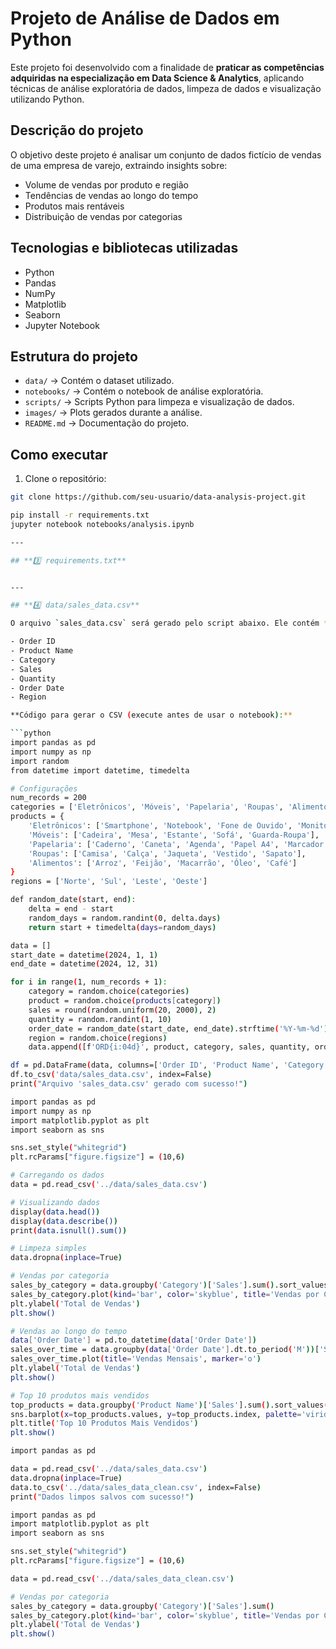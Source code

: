 # Projeto de Análise de Dados em Python

Este projeto foi desenvolvido com a finalidade de **praticar as competências adquiridas na especialização em Data Science & Analytics**, aplicando técnicas de análise exploratória de dados, limpeza de dados e visualização utilizando Python.

## Descrição do projeto

O objetivo deste projeto é analisar um conjunto de dados fictício de vendas de uma empresa de varejo, extraindo insights sobre:

- Volume de vendas por produto e região
- Tendências de vendas ao longo do tempo
- Produtos mais rentáveis
- Distribuição de vendas por categorias

## Tecnologias e bibliotecas utilizadas

- Python 
- Pandas
- NumPy
- Matplotlib
- Seaborn
- Jupyter Notebook

## Estrutura do projeto

- `data/` → Contém o dataset utilizado.
- `notebooks/` → Contém o notebook de análise exploratória.
- `scripts/` → Scripts Python para limpeza e visualização de dados.
- `images/` → Plots gerados durante a análise.
- `README.md` → Documentação do projeto.

## Como executar

1. Clone o repositório:
```bash
git clone https://github.com/seu-usuario/data-analysis-project.git

pip install -r requirements.txt
jupyter notebook notebooks/analysis.ipynb

---

## **3️⃣ requirements.txt**


---

## **4️⃣ data/sales_data.csv**

O arquivo `sales_data.csv` será gerado pelo script abaixo. Ele contém **200 registros fictícios** com as colunas:

- Order ID
- Product Name
- Category
- Sales
- Quantity
- Order Date
- Region

**Código para gerar o CSV (execute antes de usar o notebook):**

```python
import pandas as pd
import numpy as np
import random
from datetime import datetime, timedelta

# Configurações
num_records = 200
categories = ['Eletrônicos', 'Móveis', 'Papelaria', 'Roupas', 'Alimentos']
products = {
    'Eletrônicos': ['Smartphone', 'Notebook', 'Fone de Ouvido', 'Monitor', 'Teclado'],
    'Móveis': ['Cadeira', 'Mesa', 'Estante', 'Sofá', 'Guarda-Roupa'],
    'Papelaria': ['Caderno', 'Caneta', 'Agenda', 'Papel A4', 'Marcador'],
    'Roupas': ['Camisa', 'Calça', 'Jaqueta', 'Vestido', 'Sapato'],
    'Alimentos': ['Arroz', 'Feijão', 'Macarrão', 'Óleo', 'Café']
}
regions = ['Norte', 'Sul', 'Leste', 'Oeste']

def random_date(start, end):
    delta = end - start
    random_days = random.randint(0, delta.days)
    return start + timedelta(days=random_days)

data = []
start_date = datetime(2024, 1, 1)
end_date = datetime(2024, 12, 31)

for i in range(1, num_records + 1):
    category = random.choice(categories)
    product = random.choice(products[category])
    sales = round(random.uniform(20, 2000), 2)
    quantity = random.randint(1, 10)
    order_date = random_date(start_date, end_date).strftime('%Y-%m-%d')
    region = random.choice(regions)
    data.append([f'ORD{i:04d}', product, category, sales, quantity, order_date, region])

df = pd.DataFrame(data, columns=['Order ID', 'Product Name', 'Category', 'Sales', 'Quantity', 'Order Date', 'Region'])
df.to_csv('data/sales_data.csv', index=False)
print("Arquivo 'sales_data.csv' gerado com sucesso!")

import pandas as pd
import numpy as np
import matplotlib.pyplot as plt
import seaborn as sns

sns.set_style("whitegrid")
plt.rcParams["figure.figsize"] = (10,6)

# Carregando os dados
data = pd.read_csv('../data/sales_data.csv')

# Visualizando dados
display(data.head())
display(data.describe())
print(data.isnull().sum())

# Limpeza simples
data.dropna(inplace=True)

# Vendas por categoria
sales_by_category = data.groupby('Category')['Sales'].sum().sort_values(ascending=False)
sales_by_category.plot(kind='bar', color='skyblue', title='Vendas por Categoria')
plt.ylabel('Total de Vendas')
plt.show()

# Vendas ao longo do tempo
data['Order Date'] = pd.to_datetime(data['Order Date'])
sales_over_time = data.groupby(data['Order Date'].dt.to_period('M'))['Sales'].sum()
sales_over_time.plot(title='Vendas Mensais', marker='o')
plt.ylabel('Total de Vendas')
plt.show()

# Top 10 produtos mais vendidos
top_products = data.groupby('Product Name')['Sales'].sum().sort_values(ascending=False).head(10)
sns.barplot(x=top_products.values, y=top_products.index, palette='viridis')
plt.title('Top 10 Produtos Mais Vendidos')
plt.show()

import pandas as pd

data = pd.read_csv('../data/sales_data.csv')
data.dropna(inplace=True)
data.to_csv('../data/sales_data_clean.csv', index=False)
print("Dados limpos salvos com sucesso!")

import pandas as pd
import matplotlib.pyplot as plt
import seaborn as sns

sns.set_style("whitegrid")
plt.rcParams["figure.figsize"] = (10,6)

data = pd.read_csv('../data/sales_data_clean.csv')

# Vendas por categoria
sales_by_category = data.groupby('Category')['Sales'].sum()
sales_by_category.plot(kind='bar', color='skyblue', title='Vendas por Categoria')
plt.ylabel('Total de Vendas')
plt.show()
